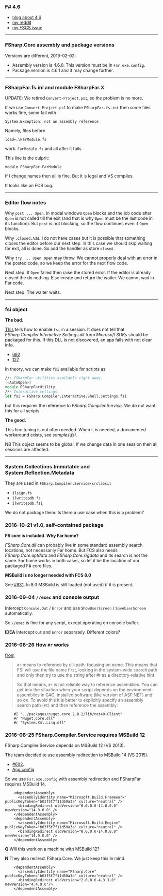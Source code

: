 ### F# 4.6

- [blog about 4.6](https://blogs.msdn.microsoft.com/dotnet/2019/01/24/announcing-f-4-6-preview/)
- [my reddit](https://www.reddit.com/r/fsharp/comments/ajj430/announcing_f_46_preview/)
- [my FSCS issue](https://github.com/fsharp/FSharp.Compiler.Service/issues/884)

***
### FSharp.Core assembly and package versions

Versions are different, 2019-02-02:

- Assembly version is 4.6.0. This version must be in `Far.exe.config`.
- Package version is 4.6.1 and it may change further.

***
### FSharpFar.fs.ini and module FSharpFar.X

UPDATE: We retired `Convert-Project.ps1`, so the problem is no more.

If we use `Convert-Project.ps1` to make `FSharpFar.fs.ini` then
some files works fine, some fail with

    System.Exception: not an assembly reference

Namely, files before

    load=.\FarModule.fs

work. `FarModule.fs` and all after it fails.

This line is the culprit:

    module FSharpFar.FarModule

If I change names then all is fine.
But it is legal and VS compiles.

It looks like an FCS bug.

***
### Editor flow notes

Why `post ... Open`. In modal windows `Open` blocks and the job code after
`Open` is not called till the exit (and that is why `Open` must be the last
code in its function). But `post` is not blocking, so the flow continues
even if `Open` blocks.

Why `.Closed.Add`. I do not have cases but it is possible that something closes
the editor before our next step. In this case we should skip waiting for exit,
all is done. So add the handler as store `closed`.

Why `try ... Open`. `Open` may throw. We cannot properly deal with an
error in the posted code, so we keep the error for the next flow code.

Next step. If `Open` failed then raise the stored error. If the editor is
already closed the do nothing. Else create and return the waiter. We cannot
wait in Far code.

Next step. The waiter waits.

***
### fsi object

**The bad.**

[This](https://fsharp.github.io/FSharp.Compiler.Service/interactive.html) tells how to enable `fsi` in a session.
It does not tell that *FSharp.Compiler.Interactive.Settings.dll* from *Microsoft SDKs* should be packaged for this.
If this DLL is not discovered, an app fails with not clear info.

- [692](https://github.com/fsharp/FSharp.Compiler.Service/issues/692)
- [127](https://github.com/fsharp/FSharp.Compiler.Service/issues/127)

In theory, we can make `fsi` available for scripts as

```FSharp
/// FSharpFar utilities available right away.
[<AutoOpen>]
module FSharpFarUtility
/// Interactive settings.
let fsi = FSharp.Compiler.Interactive.Shell.Settings.fsi
```

but this requires the reference to *FSharp.Compiler.Service*.
We do not want this for all scripts.

**The good.**

This fine tuning is not often needed.
When it is needed, a documented workaround exists, see *samples\fsi*.

NB This object seems to be global, if we change data in one session then all sessions are affected.

***
### System.Collections.Immutable and System.Reflection.Metadata

They are used in `FSharp.Compiler.Service\src\absil`

- `ilsign.fs`
- `ilwritepdb.fs`
- `ilwritepdb.fsi`

We do not package them.
Is there a use case when this is a problem?

### 2016-10-21 v1.0, self-contained package

**F# core is included. Why Far home?**

*FSharp.Core.dll* can probably live in some standard assembly search locations, not necessarily Far home.
But FCS also needs *FSharp.Core.optdata* and *FSharp.Core.sigdata* and its search is not the same.
Far home works in both cases, so let it be the location of our packaged F# core files.

**MSBuild is no longer needed with FCS 8.0**

See [#631](https://github.com/fsharp/FSharp.Compiler.Service/issues/631).
In 8.0 MSBuild is still loaded (not used) if it is present.

### 2016-09-04 `//exec` and console output

Intercept `Console.Out` / `Error` and use `ShowUserScreen` / `SaveUserScreen` automatically.

So `//exec` is fine for any script, except operating on console buffer.

**IDEA**
Intercept `Out` and `Error` separately. Different colors?

### 2016-08-26 How `#r` works

[from](https://sergeytihon.wordpress.com/2014/07/23/avoid-using-relative-paths-in-r-directives/)

> `#r` means to reference by dll-path; focusing on name. This means that FSI will
use the file name first, looking in the system-wide search path and only then
try to use the string after #r as a directory-relative hint

> So that means, `#r` is not reliable way to reference assemblies. You can get
into the situation when your script depends on the environment: assemblies in
GAC, installed software (like version of ASP.NET) and so on. To avoid this it
is better to explicitly specify an assembly search path (`#I`) and then
reference the assembly:

````
    #I "../packages/nuget.core.2.8.2/lib/net40-Client"
    #r "Nuget.Core.dll"
    #r "System.Xml.Linq.dll"
````

### 2016-08-25 FSharp.Compiler.Service requires MSBuild 12

FSharp.Compiler.Service depends on MSBuild 12 (VS 2013).

The team decided to use assembly redirection to MSBuild 14 (VS 2015).

- [#602](https://github.com/fsharp/FSharp.Compiler.Service/issues/602).
- [App.config](https://github.com/fsharp/FSharp.Compiler.Service/blob/61fb67134197c621411359ef1597360023c3775b/src/fsharp/FSharp.Compiler.Service.ProjectCrackerTool/App.config)

So we use `Far.exe.config` with assembly redirection and FSharpFar requires MSBuild 14.

````
    <dependentAssembly>
      <assemblyIdentity name="Microsoft.Build.Framework" publicKeyToken="b03f5f7f11d50a3a" culture="neutral" />
      <bindingRedirect oldVersion="0.0.0.0-14.0.0.0" newVersion="14.0.0.0" />
    </dependentAssembly>
    <dependentAssembly>
      <assemblyIdentity name="Microsoft.Build.Engine" publicKeyToken="b03f5f7f11d50a3a" culture="neutral" />
      <bindingRedirect oldVersion="0.0.0.0-14.0.0.0" newVersion="14.0.0.0" />
    </dependentAssembly>
````

**Q**
Will this work on a machine with MSBuild 12?

**N**
They also redirect FSharp.Core.
We just keep this in mind.

````
    <dependentAssembly>
      <assemblyIdentity name="FSharp.Core" publicKeyToken="b03f5f7f11d50a3a" culture="neutral" />
      <bindingRedirect oldVersion="2.0.0.0-4.3.1.0" newVersion="4.4.0.0"/>
    </dependentAssembly>
````
